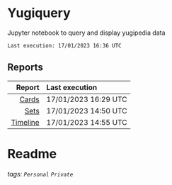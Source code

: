# Yugiquery
Jupyter notebook to query and display yugipedia data

    Last execution: 17/01/2023 16:36 UTC

## Reports

|                    Report | Last execution       |
| -------------------------:|:-------------------- |
|       [Cards](Cards.html) | 17/01/2023 16:29 UTC    |
|         [Sets](Sets.html) | 17/01/2023 14:50 UTC     |
| [Timeline](Timeline.html) | 17/01/2023 14:55 UTC |


# Readme

###### tags: `Personal` `Private`

